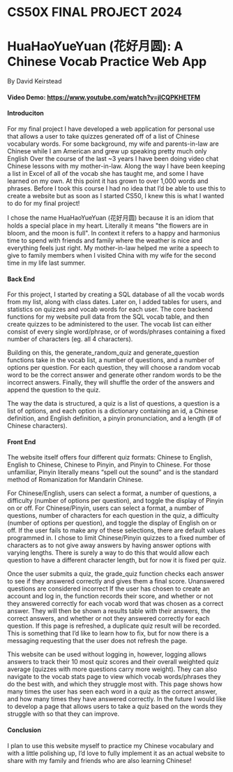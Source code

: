 # CS50X FINAL PROJECT 2024
# HuaHaoYueYuan (花好月圆): A Chinese Vocab Practice Web App
By David Keirstead

#### Video Demo: https://www.youtube.com/watch?v=jlCQPKHETFM

#### Introduciton

For my final project I have developed a web application for personal use that allows a user to take quizzes generated off of a list of Chinese vocabulary words. For some background, my wife and parents-in-law are Chinese while I am American and grew up speaking pretty much only English Over the course of the last ~3 years I have been doing video chat Chinese lessons with my mother-in-law. Along the way I have been keeping a list in Excel of all of the vocab she has taught me, and some I have learned on my own. At this point it has grown to over 1,000 words and phrases. Before I took this course I had no idea that I’d be able to use this to create a website but as soon as I started CS50, I knew this is what I wanted to do for my final project!

I chose the name HuaHaoYueYuan (花好月圆) because it is an idiom that holds a special place in my heart. Literally it means "the flowers are in bloom, and the moon is full". In context it refers to a happy and harmonius time to spend with friends and family where the weather is nice and everything feels just right. My mother-in-law helped me write a speech to give to family members when I visited China with my wife for the second time in my life last summer.

#### Back End

For this project, I started by creating a SQL database of all the vocab words from my list, along with class dates. Later on, I added tables for users, and statistics on quizzes and vocab words for each user. The core backend functions for my website pull data from the SQL vocab table, and then create quizzes to be administered to the user. The vocab list can either consist of every single word/phrase, or of words/phrases containing a fixed number of characters (eg. all 4 characters).

Building on this, the generate_random_quiz  and generate_question functions take in the vocab list, a number of questions, and a number of options per question. For each question, they will choose a random vocab word to be the correct answer and generate other random words to be the incorrect answers. Finally, they will shuffle the order of the answers and append the question to the quiz.

The way the data is structured, a quiz is a list of questions, a question is a list of options, and each option is a dictionary containing an id, a Chinese definition, and English definition, a pinyin pronunciation, and a length (# of Chinese characters).

#### Front End

The website itself offers four different quiz formats: Chinese to English, English to Chinese, Chinese to Pinyin, and Pinyin to Chinese. For those unfamiliar, Pinyin literally means “spell out the sound” and is the standard method of Romanization for Mandarin Chinese.

For Chinese/English, users can select a format, a number of questions, a difficulty (number of options per question), and toggle the display of Pinyin on or off. For Chinese/Pinyin, users can select a format, a number of questions, number of characters for each question in the quiz, a difficulty (number of options per question), and toggle the display of English on or off. If the user fails to make any of these selections, there are default values programmed in. I chose to limit Chinese/Pinyin quizzes to a fixed number of characters as to not give away answers by having answer options with varying lengths. There is surely a way to do this that would allow each question to have a different character length, but for now it is fixed per quiz.

Once the user submits a quiz, the grade_quiz function checks each answer to see if they answered correctly and gives them a final score. Unanswered questions are considered incorrect If the user has chosen to create an account and log in, the function records their score, and whether or not they answered correctly for each vocab word that was chosen as a correct answer.  They will then be shown a results table with their answers, the correct answers, and whether or not they answered correctly for each question. If this page is refreshed, a duplicate quiz result will be recorded. This is something that I’d like to learn how to fix, but for now there is a messaging requesting that the user does not refresh the page.

This website can be used without logging in, however, logging allows answers to track their 10 most quiz scores and their overall weighted quiz average (quizzes with more questions carry more weight). They can also navigate to the vocab stats page to view which vocab words/phrases they do the best with, and which they struggle most with. This page shows how many times the user has seen each word in a quiz as the correct answer, and how many times they have answered correctly. In the future I would like to develop a page that allows users to take a quiz based on the words they struggle with so that they can improve.

#### Conclusion

I plan to use this website myself to practice my Chinese vocabulary and with a little polishing up, I’d love to fully implement it as an actual website to share with my family and friends who are also learning Chinese!



